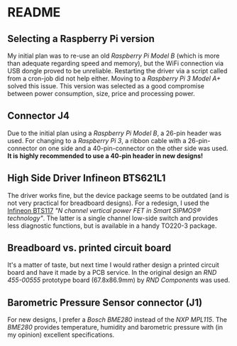 README
=======

Selecting a Raspberry Pi version
---------------------------------
My initial plan was to re-use an old *Raspberry Pi Model B* (which is more than adequate regarding speed and memory), but the WiFi connection via USB dongle proved to be unreliable. Restarting the driver via a script called from a cron-job did not help either.
Moving to a *Raspberry Pi 3 Model A+* solved this issue. This version was selected as a good compromise between power consumption, size, price and processing power.

Connector J4
-------------
Due to the initial plan using a *Raspberry Pi Model B*, a 26-pin header was used. For changing to a *Raspberry Pi 3*, a ribbon cable with a 26-pin-connector on one side and a 40-pin-connector on the other side was used. **It is highly recommended to use a 40-pin header in new designs!**

High Side Driver Infineon BTS621L1
-----------------------------------
The driver works fine, but the device package seems to be outdated (and is not very practical for breadboard designs). For a redesign, I used the [Infineon BTS117](https://www.infineon.com/cms/en/product/power/smart-low-side-high-side-switches/low-side-switches/classic-hitfet-24v/bts117/) *"N channel vertical power FET in Smart SIPMOS® technology"*. The latter is a single channel low-side switch and provides less diagnostic functions, but is available in a handy TO220-3 package. 

Breadboard vs. printed circuit board
-------------------------------------
It's a matter of taste, but next time I would rather design a printed circuit board and have it made by a PCB service. In the original design an *RND 455-00555* prototype board (67.8x86.9mm) by *RND Components* was used. 

Barometric Pressure Sensor connector (J1)
------------------------------------------
For new designs, I prefer a *Bosch BME280* instead of the *NXP MPL115*. The *BME280* provides temperature, humidity and barometric pressure with (in my opinion) excellent specifications.
